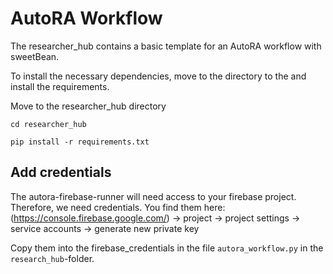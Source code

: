 # AutoRA Workflow

The researcher_hub contains a basic template for an AutoRA workflow with sweetBean.

To install the necessary dependencies, move to the directory to the and install the requirements.

Move to the researcher_hub directory
```shell
cd researcher_hub
```

```shell
pip install -r requirements.txt
```

## Add credentials

The autora-firebase-runner will need access to your firebase project. Therefore, we need credentials. You find them here:
(https://console.firebase.google.com/)
  -> project -> project settings -> service accounts -> generate new private key

Copy them into the firebase_credentials in the file `autora_workflow.py` in the `research_hub`-folder.
